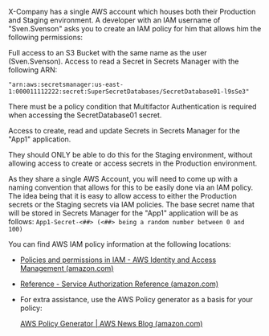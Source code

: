 X-Company has a single AWS account which houses both their Production and Staging environment.
A developer with an IAM username of "Sven.Svenson" asks you to create an IAM policy for him that allows him the following permissions:

Full access to an S3 Bucket with the same name as the user (Sven.Svenson).
Access to read a Secret in Secrets Manager with the following ARN:

`"arn:aws:secretsmanager:us-east-1:000011112222:secret:SuperSecretDatabases/SecretDatabase01-l9sSe3"`

There must be a policy condition that Multifactor Authentication is required when accessing the SecretDatabase01 secret.

Access to create, read and update Secrets in Secrets Manager for the "App1" application.

They should ONLY be able to do this for the Staging environment, without allowing access to create or access secrets in the Production environment.

As they share a single AWS Account, you will need to come up with a naming convention that allows for this to be easily done via an IAM policy.
The idea being that it is easy to allow access to either the Production secrets or the Staging secrets via IAM policies.
The base secret name that will be stored in Secrets Manager for the "App1" application will be as follows: 
`App1-Secret-<##> (<##> being a random number between 0 and 100)`

You can find AWS IAM policy information at the following locations:

- [Policies and permissions in IAM - AWS Identity and Access Management (amazon.com)](https://docs.aws.amazon.com/IAM/latest/UserGuide/access_policies.html)
- [Reference - Service Authorization Reference (amazon.com)](https://docs.aws.amazon.com/service-authorization/latest/reference/reference.html)

- For extra assistance, use the AWS Policy generator as a basis for your policy:

  [AWS Policy Generator | AWS News Blog (amazon.com)](https://aws.amazon.com/blogs/aws/aws-policy-generator/)